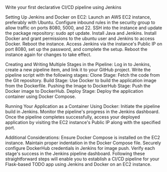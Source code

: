 Write your first declarative CI/CD pipeline using Jenkins

Setting Up Jenkins and Docker on EC2:
Launch an AWS EC2 instance, preferably with Ubuntu.
Configure inbound rules in the security group to allow traffic on ports 8080, 5000, and 22.
SSH into the instance and update the package repository: sudo apt update.
Install Java and Jenkins.
Install Docker and grant permissions to the ubuntu user and Jenkins to access Docker.
Reboot the instance.
Access Jenkins via the instance's Public IP on port 8080, set up the password, and complete the setup.
Reboot the instance again for changes to take effect.

Creating and Writing Multiple Stages in the Pipeline:
Log in to Jenkins, create a new pipeline item, and link it to your GitHub project.
Write the pipeline script with the following stages:
Clone Stage: Fetch the code from the Git repository.
Build Stage: Use Docker to build the application image from the Dockerfile.
Pushing the Image to DockerHub Stage: Push the Docker image to DockerHub.
Deploy Stage: Deploy the application container using Docker Compose.

Running Your Application as a Container Using Docker:
Initiate the pipeline build in Jenkins.
Monitor the pipeline's progress in the Jenkins dashboard.
Once the pipeline completes successfully, access your deployed application by visiting the EC2 instance's Public IP along with the specified port.

Additional Considerations:
Ensure Docker Compose is installed on the EC2 instance.
Maintain proper indentation in the Docker Compose file.
Securely configure DockerHub credentials in Jenkins for image push.
Verify each stage's success in the Jenkins pipeline dashboard.
Following these straightforward steps will enable you to establish a CI/CD pipeline for your Flask-based TODO app using Jenkins and Docker on an EC2 instance.






